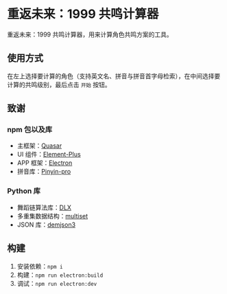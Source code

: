 # 重返未来：1999 共鸣计算器

重返未来：1999 共鸣计算器，用来计算角色共鸣方案的工具。

## 使用方式

在左上选择要计算的角色（支持英文名、拼音与拼音首字母检索），在中间选择要计算的共鸣级别，最后点击 `开始` 按钮。

## 致谢

### npm 包以及库

- 主框架：[Quasar](https://quasar.dev/)
- UI 组件：[Element-Plus](https://element-plus.org/)
- APP 框架：[Electron](https://www.electronjs.org/)
- 拼音库：[Pinyin-pro](https://pinyin-pro.cn/)

### Python 库

- 舞蹈链算法库：[DLX](https://github.com/sraaphorst/dlx-python)
- 多重集数据结构：[multiset](https://github.com/wheerd/multiset)
- JSON 库：[demjson3](https://github.com/nielstron/demjson3/)

## 构建

1.  安装依赖：`npm i`
2.  构建：`npm run electron:build`
3.  调试：`npm run electron:dev`
